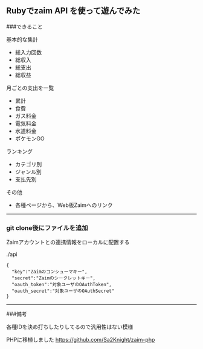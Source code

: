 ## Rubyでzaim API を使って遊んでみた

###できること

基本的な集計

* 総入力回数
* 総収入
* 総支出
* 総収益

月ごとの支出を一覧

* 累計
* 食費
* ガス料金
* 電気料金
* 水道料金
* ポケモンGO

ランキング

* カテゴリ別
* ジャンル別
* 支払先別

その他

* 各種ページから、Web版Zaimへのリンク

***

### git clone後にファイルを追加

Zaimアカウントとの連携情報をローカルに配置する

./api

```
{
  "key":"Zaimのコンシューマキー",
  "secret":"Zaimのシークレットキー",
  "oauth_token":"対象ユーザのOAuthToken",
  "oauth_secret":"対象ユーザのOAuthSecret"
}
```

***

###備考

各種IDを決め打ちしたりしてるので汎用性はない模様

PHPに移植しました
https://github.com/Sa2Knight/zaim-php
